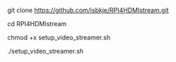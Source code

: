 git clone https://github.com/jsbkje/RPI4HDMIstream.git

cd RPI4HDMIstream

chmod +x setup_video_streamer.sh

./setup_video_streamer.sh

